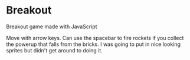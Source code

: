 # Breakout
Breakout game made with JavaScript

Move with arrow keys.
Can use the spacebar to fire rockets if you collect the powerup that falls from the bricks.
I was going to put in nice looking sprites but didn't get around to doing it. 
